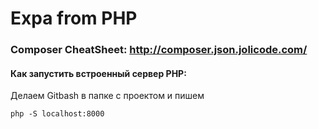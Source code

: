 # Expa from PHP

### Composer CheatSheet: http://composer.json.jolicode.com/

#### Как запустить встроенный сервер PHP:
Делаем Gitbash в папке с проектом и пишем
```
php -S localhost:8000
```
